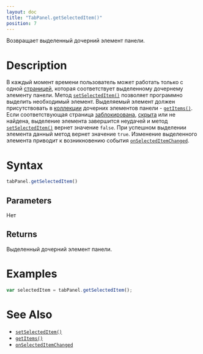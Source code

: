 ```yaml
---
layout: doc
title: "TabPanel.getSelectedItem()"
position: 7
---
```


Возвращает выделенный дочерний элемент панели.

# Description

В каждый момент времени пользователь может работать только с одной [страницей](../TabPage/), которая
соответствует выделенному дочернему элементу панели. Метод [`setSelectedItem()`](../TabPanel.setSelectedItem/)
позволяет программно выделить необходимый элемент. Выделяемый элемент должен присутствовать в
[коллекции](../../../Core/Collection/) дочерних элементов панели - [`getItems()`](../../../Core/Elements/Container/Container.getItems/).
Если соответствующая страница [заблокирована](../../../Core/Elements/Element/Element.getEnabled/),
[скрыта](../../../Core/Elements/Element/Element.getVisible/) или не найдена, выделение элемента
завершится неудачей и метод [`setSelectedItem()`](../TabPanel.setSelectedItem/) вернет значение
`false`. При успешном выделении элемента данный метод вернет значение `true`. Изменение выделенного
элемента приводит к возникновению события [`onSelectedItemChanged`](../TabPanel.onSelectedItemChanged/).

# Syntax

```js
tabPanel.getSelectedItem()
```

## Parameters

Нет

## Returns

Выделенный дочерний элемент панели.

# Examples

```js
var selectedItem = tabPanel.getSelectedItem();
```

# See Also

* [`setSelectedItem()`](../TabPanel.setSelectedItem/)
* [`getItems()`](../../../Core/Elements/Container/Container.getItems/)
* [`onSelectedItemChanged`](../TabPanel.onSelectedItemChanged/)
